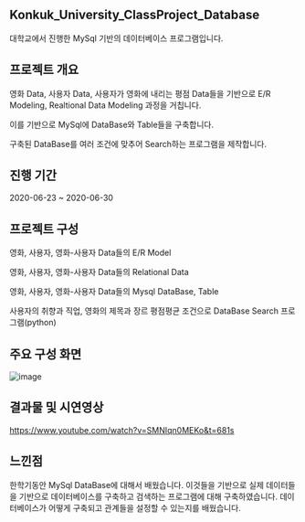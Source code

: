 ## Konkuk_University_ClassProject_Database


대학교에서 진행한 MySql 기반의 데이터베이스 프로그램입니다.


## 프로젝트 개요

영화 Data, 사용자 Data, 사용자가 영화에 내리는 평점 Data들을 기반으로 E/R Modeling, Realtional Data Modeling 과정을 거칩니다.

이를 기반으로 MySql에 DataBase와 Table들을 구축합니다.

구축된 DataBase를 여러 조건에 맞추어 Search하는 프로그램을 제작합니다.



## 진행 기간
2020-06-23 ~ 2020-06-30


## 프로젝트 구성

영화, 사용자, 영화-사용자 Data들의 E/R Model

영화, 사용자, 영화-사용자 Data들의 Relational Data

영화, 사용자, 영화-사용자 Data들의 Mysql DataBase, Table

사용자의 취향과 직업, 영화의 제목과 장르 평점평균 조건으로 DataBase Search 프로그램(python)


## 주요 구성 화면

![image](https://user-images.githubusercontent.com/44837403/123362923-750fe800-d5ac-11eb-9c60-473fbabbf5dc.png)



## 결과물 및 시연영상

https://www.youtube.com/watch?v=SMNIqn0MEKo&t=681s


## 느낀점

한학기동안 MySql DataBase에 대해서 배웠습니다. 이것들을 기반으로 실제 데이터들을 기반으로 데이터베이스를 구축하고 검색하는 프로그램에 대해 구축하였습니다.
데이터베이스가 어떻게 구축되고 관계들을 설정할 수 있는지를 배웠습니다. 
